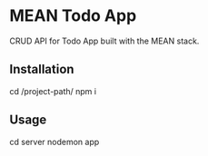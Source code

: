 # MEAN Todo App

CRUD API for Todo App built with the MEAN stack.

## Installation

cd /project-path/
npm i

## Usage

cd server
nodemon app

